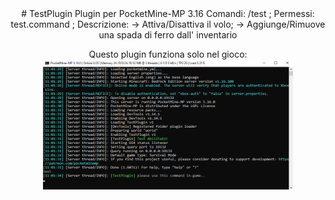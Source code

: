 <div style="text-align: center;">
  # TestPlugin
  Plugin per PocketMine-MP 3.16
  Comandi: /test ;  
  Permessi: test.command ;
  Descrizione:
    -> Attiva/Disattiva il volo;
    -> Aggiunge/Rimuove una spada di ferro dall' inventario

  Questo plugin funziona solo nel gioco:
    <img src="https://github.com/RobeFre20/TestPlugin/blob/main/terminale.PNG" style="width: 400px; height: auto;" />
 </div>  
